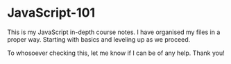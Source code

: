 # JavaScript-101 #

This is my JavaScript in-depth course notes.
I have organised my files in a proper way.
Starting with basics and leveling up as we proceed.

To whosoever checking this, let me know if I can be of any help.
Thank you!